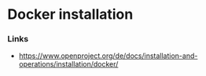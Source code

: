 # Docker installation


### Links
+ https://www.openproject.org/de/docs/installation-and-operations/installation/docker/
